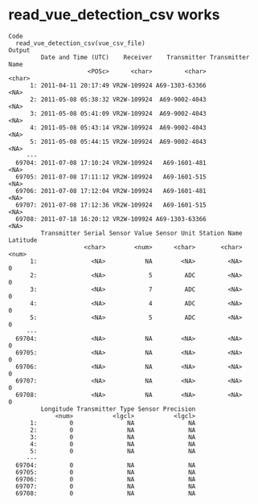 # read_vue_detection_csv works

    Code
      read_vue_detection_csv(vue_csv_file)
    Output
             Date and Time (UTC)    Receiver    Transmitter Transmitter Name
                          <POSc>      <char>         <char>           <char>
          1: 2011-04-11 20:17:49 VR2W-109924 A69-1303-63366             <NA>
          2: 2011-05-08 05:38:32 VR2W-109924  A69-9002-4043             <NA>
          3: 2011-05-08 05:41:09 VR2W-109924  A69-9002-4043             <NA>
          4: 2011-05-08 05:43:14 VR2W-109924  A69-9002-4043             <NA>
          5: 2011-05-08 05:44:15 VR2W-109924  A69-9002-4043             <NA>
         ---                                                                
      69704: 2011-07-08 17:10:24 VR2W-109924   A69-1601-481             <NA>
      69705: 2011-07-08 17:11:12 VR2W-109924   A69-1601-515             <NA>
      69706: 2011-07-08 17:12:04 VR2W-109924   A69-1601-481             <NA>
      69707: 2011-07-08 17:12:36 VR2W-109924   A69-1601-515             <NA>
      69708: 2011-07-18 16:20:12 VR2W-109924 A69-1303-63366             <NA>
             Transmitter Serial Sensor Value Sensor Unit Station Name Latitude
                         <char>        <num>      <char>       <char>    <num>
          1:               <NA>           NA        <NA>         <NA>        0
          2:               <NA>            5         ADC         <NA>        0
          3:               <NA>            7         ADC         <NA>        0
          4:               <NA>            4         ADC         <NA>        0
          5:               <NA>            5         ADC         <NA>        0
         ---                                                                  
      69704:               <NA>           NA        <NA>         <NA>        0
      69705:               <NA>           NA        <NA>         <NA>        0
      69706:               <NA>           NA        <NA>         <NA>        0
      69707:               <NA>           NA        <NA>         <NA>        0
      69708:               <NA>           NA        <NA>         <NA>        0
             Longitude Transmitter Type Sensor Precision
                 <num>           <lgcl>           <lgcl>
          1:         0               NA               NA
          2:         0               NA               NA
          3:         0               NA               NA
          4:         0               NA               NA
          5:         0               NA               NA
         ---                                            
      69704:         0               NA               NA
      69705:         0               NA               NA
      69706:         0               NA               NA
      69707:         0               NA               NA
      69708:         0               NA               NA

